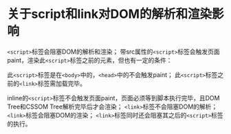 # 关于script和link对DOM的解析和渲染影响

`<script>`标签会阻塞DOM的解析和渲染；
带src属性的`<script>`标签会触发页面paint，渲染此`<script>`标签之前的元素，但也有一定的条件：

此`<script>`标签是在`<body>`中的，`<head>`中的不会触发paint；
此`<script>`标签之前的`<link>`标签需加载完毕。

inline的`<script>`标签不会触发页面paint，页面必须等到脚本执行完毕，且DOM Tree和CSSOM Tree解析完毕后才会渲染；
`<link>`标签不会阻塞DOM的解析；
`<link>`标签会阻塞DOM的渲染；
`<link>`标签同时还会阻塞其之后的`<script>`标签的执行。

